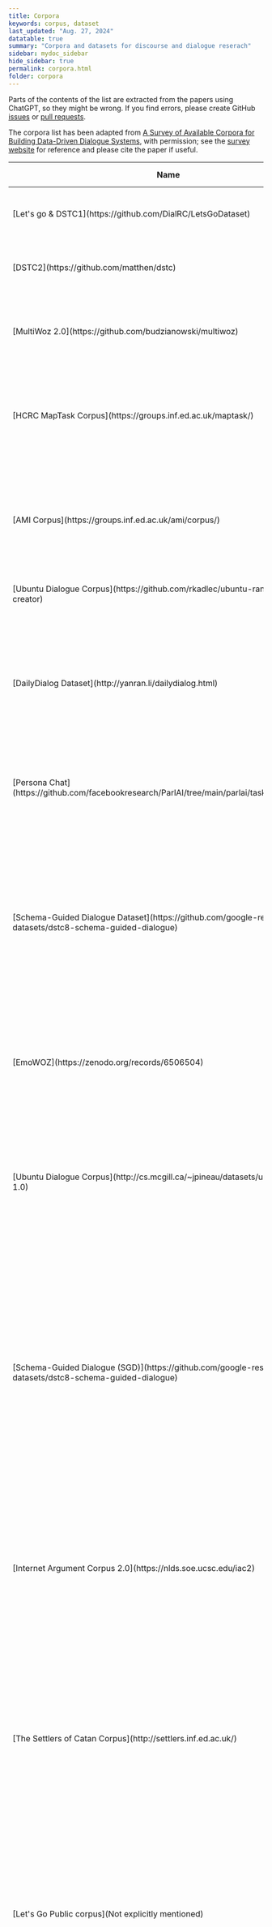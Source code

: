```yaml
---
title: Corpora
keywords: corpus, dataset
last_updated: "Aug. 27, 2024"
datatable: true
summary: "Corpora and datasets for discourse and dialogue reserach"
sidebar: mydoc_sidebar
hide_sidebar: true
permalink: corpora.html
folder: corpora
---
```


Parts of the contents of the list are extracted from the papers using ChatGPT, so they might be wrong. If you find errors, please create GitHub [issues](https://github.com/mk-nakano/discourse-and-dialogue-resource-list2/issues) or [pull requests](https://github.com/mk-nakano/discourse-and-dialogue-resource-list2/pulls).

The corpora list has been adapted from [A Survey of Available Corpora for Building Data-Driven Dialogue Systems](https://arxiv.org/abs/1512.05742), with permission; see the [survey website](https://breakend.github.io/DialogDatasets/) for reference and please cite the paper if useful.



<div class="datatable-begin"></div>
<table>
<colgroup>
<col width="10%" />
<col width="6%" />
<col width="6%" />
<col width="6%" />
<col width="6%" />
<col width="6%" />
<col width="6%" />
<col width="6%" />
<col width="40%" />
<col width="8%" />
</colgroup>
<thead>
<tr class="header">
<th>Name</th>
<th>Language</th>
<th>Modalities</th>
<th>Data Types</th>
<th>Task/Domain</th>
<th>Participants</th>
<th>Size</th>
<th>Ave. # of Turns</th>
<th>Brief Description</th>
<th>Paper</th>
</tr>
</thead>
<tbody>

<tr>
<td markdown="span">[Let's go & DSTC1](https://github.com/DialRC/LetsGoDataset)</td>
<td markdown="span">English</td>
<td markdown="span">Speech</td>
<td markdown="span">Audio</td>
<td markdown="span">Bus schedules</td>
<td markdown="span">Human-system</td>
<td markdown="span">171K dialogues</td>
<td markdown="span">N/A</td>
<td markdown="span">Telephone conversations between real users and bus information systems</td>
<td markdown="span">[Raux et al. 2006](https://www.isca-speech.org/archive/interspeech_2006/raux06_interspeech.html)</td>
</tr>


<tr>
<td markdown="span">[DSTC2](https://github.com/matthen/dstc)</td>
<td markdown="span">English</td>
<td markdown="span">Speech</td>
<td markdown="span">Transcripts and ASR results</td>
<td markdown="span">Restaurant search</td>
<td markdown="span">Human-system</td>
<td markdown="span">15K dialogues, 3.7M words</td>
<td markdown="span">7.88</td>
<td markdown="span">Telephone conversations between hired users and restaurant search system</td>
<td markdown="span">[Henderson et al, 2014](https://aclanthology.org/W14-4337/)</td>
</tr>

<tr>
<td markdown="span">[MultiWoz 2.0](https://github.com/budzianowski/multiwoz)</td>
<td markdown="span">English</td>
<td markdown="span">Text</td>
<td markdown="span">Text</td>
<td markdown="span">Multiple domains (restaurant, hotel, etc.)</td>
<td markdown="span">Human-Woz</td>
<td markdown="span">8.5K dialogues, 115K turns, 1.5M tokens</td>
<td markdown="span">13.18</td>
<td markdown="span">A fully-labeled collection of human-human written conversations spanning over multiple domains and topics</td>
<td markdown="span">[Budzianowski et al., 2018](https://aclanthology.org/D18-1547/)</td>
</tr>

<tr>
<td markdown="span">[HCRC MapTask Corpus](https://groups.inf.ed.ac.uk/maptask/)</td>
<td markdown="span">English</td>
<td markdown="span">Face-to-face</td>
<td markdown="span">Audio, video (not available)</td>
<td markdown="span">direction giving</td>
<td markdown="span">Human-human</td>
<td markdown="span">128 dialogues, 174K words, 18hrs</td>
<td markdown="span"></td>
<td markdown="span">A set of 128 dialogues that has been recorded, transcribed, and annotated for a wide range of behaviours, and has been released for research purposes.</td>
<td markdown="span">[Anderson et al., 1991](https://journals.sagepub.com/doi/10.1177/002383099103400404)</td>
</tr>

<tr>
<td markdown="span">[AMI Corpus](https://groups.inf.ed.ac.uk/ami/corpus/)</td>
<td markdown="span">English</td>
<td markdown="span">face-to-face</td>
<td markdown="span">close-talking and far-field microphones, individual and room-view video cameras, projection, a whiteboard, individual pens.</td>
<td markdown="span">Face-to-face meetings</td>
<td markdown="span">multi-party human</td>
<td markdown="span">175 dialogues, 900K words, 100hrs</td>
<td markdown="span"></td>
<td markdown="span">A multi-modal data set consisting of 100 hours of meeting recordings</td>
<td markdown="span">[Carletta et al, 2005](https://link.springer.com/chapter/10.1007/11677482_3)</td>
</tr>

<tr>
<td markdown="span">[Ubuntu Dialogue Corpus](https://github.com/rkadlec/ubuntu-ranking-dataset-creator)</td>
<td markdown="span">English</td>
<td markdown="span">IRC chat</td>
<td markdown="span">text</td>
<td markdown="span">Chat on Ubuntu</td>
<td markdown="span">human-human</td>
<td markdown="span">930K dialogues, 100M words</td>
<td markdown="span">7.71</td>
<td markdown="span">Dialogues extracted from Ubuntu chat stream on IRC</td>
<td markdown="span">[Lower et al, 2015](https://aclanthology.org/W15-4640/)</td>
</tr>

<tr>
<td markdown="span">[DailyDialog Dataset](http://yanran.li/dailydialog.html)</td>
<td markdown="span">English</td>
<td markdown="span">Text</td>
<td markdown="span">Text</td>
<td markdown="span">Daily communication</td>
<td markdown="span">Human-human</td>
<td markdown="span">13K dialogues, 1.5M words</td>
<td markdown="span">7.9</td>
<td markdown="span">DailyDialog is a high-quality multi-turn dialogue dataset that covers conversations about daily life. It is manually labeled with communication intention and emotion information, making it useful for training and evaluating dialogue systems.</td>
<td markdown="span">[Li et al. 2017](https://aclanthology.org/I17-1099/)</td>
</tr>


<tr>
<td markdown="span">[Persona Chat](https://github.com/facebookresearch/ParlAI/tree/main/parlai/tasks/personachat)</td>
<td markdown="span">English</td>
<td markdown="span">Chat text</td>
<td markdown="span">Text</td>
<td markdown="span">Open domain</td>
<td markdown="span">Human-human</td>
<td markdown="span">11K dialogues, 162K utterances</td>
<td markdown="span"></td>
<td markdown="span">A chit-chat dataset where paired Turkers are given assigned personas and chat to try to get to know each other. </td>
<td markdown="span">[Zhang et al., 2018](https://arxiv.org/abs/1801.07243)</td>
</tr>

<tr>
<td markdown="span">[Schema-Guided Dialogue Dataset](https://github.com/google-research-datasets/dstc8-schema-guided-dialogue)</td>
<td markdown="span">English</td>
<td markdown="span">Text</td>
<td markdown="span">Text</td>
<td markdown="span">16 domains</td>
<td markdown="span">Human-Virtual Agent</td>
<td markdown="span">16K dialogues, 330K turns</td>
<td markdown="span"></td>
<td markdown="span">The dataset consists of conversations between a virtual assistant and a user ranging over a variety of domains including Travel, Events, Payment, Media, Restaurants, Weather etc. Annotations for natural language understanding, dialogue state tracking, policy learning, natural language generation and user simulation learning are also included.</td>
<td markdown="span">[Rastogi et al., 2020](https://ojs.aaai.org/index.php/AAAI/article/view/6394)</td>
</tr>

<tr>
<td markdown="span">[EmoWOZ](https://zenodo.org/records/6506504)</td>
<td markdown="span">English</td>
<td markdown="span">Text</td>
<td markdown="span">Text</td>
<td markdown="span">Multiple domains  (restaurant, hotel, etc.)</td>
<td markdown="span">Human-Woz</td>
<td markdown="span">More than 11K dialogues</td>
<td markdown="span">14.63</td>
<td markdown="span">A large-scale open-source dataset for emotion recognition in task-oriented dialogues with n 83K emotion annotations of user utterances</td>
<td markdown="span">[Feng et al. 2022](https://aclanthology.org/2022.lrec-1.436/)</td>
</tr>


<tr>
  <td markdown="span">[Ubuntu Dialogue Corpus](http://cs.mcgill.ca/~jpineau/datasets/ubuntu-corpus-1.0)</td>
  <td markdown="span">English</td>
  <td markdown="span">text</td>
  <td markdown="span">text</td>
  <td markdown="span">Technical support for Ubuntu-related problems</td>
  <td markdown="span">Human-Human</td>
  <td markdown="span">930,000 dialogues, 7,100,000 utterances, 100,000,000 words</td>
  <td markdown="span">7.71</td>
  <td markdown="span">A dataset containing almost one million multi-turn dialogues extracted from the Ubuntu chat logs, used for research in unstructured multi-turn dialogue systems. It facilitates the development of dialogue managers based on neural language models that can utilize large amounts of unlabeled data.</td>
  <td markdown="span">[Lowe et al., 2015](https://aclanthology.org/W15-4640/)</td>
</tr>



<tr>
  <td markdown="span">[Schema-Guided Dialogue (SGD)](https://github.com/google-research-datasets/dstc8-schema-guided-dialogue)</td>
  <td markdown="span">English</td>
  <td markdown="span">text</td>
  <td markdown="span">text</td>
  <td markdown="span">26 services across 16 domains including alarms, banks, buses, calendar events, flights, homes, hotels, media, movies, music, payment, rental cars, restaurants, ridesharing, services, trains, travel, messaging, and weather</td>
  <td markdown="span">Simulated user-system interactions</td>
  <td markdown="span">Over 16,000 dialogues, 329,964 turns</td>
  <td markdown="span">20.44</td>
  <td markdown="span">The SGD dataset is designed to support the development of conversational interfaces that can handle multiple domains and services, particularly in scenarios with zero-shot learning where models encounter unseen services or APIs. It uses a schema-guided approach where intents and slots are dynamically provided, facilitating easier integration of new services without retraining.</td>
  <td markdown="span">[Rastogi et al., 2020](https://ojs.aaai.org/index.php/AAAI/article/view/6394)</td>
</tr>



<tr>
  <td markdown="span">[Internet Argument Corpus 2.0](https://nlds.soe.ucsc.edu/iac2)</td>
  <td markdown="span">English</td>
  <td markdown="span">text</td>
  <td markdown="span">text</td>
  <td markdown="span">Online forums and debates on social and political topics</td>
  <td markdown="span">Human-Human</td>
  <td markdown="span">24,000 posts, 11,079 threads, 3452 authors, 56M tokens</td>
  <td markdown="span">Varies, data includes multiple posts per thread</td>
  <td markdown="span">The IAC 2.0 is an expanded dataset designed to support research on many different aspects of social language and dialogue structure, particularly in online forums on social and political topics. It features an SQL schema for organizing dialogues from several platforms into a structured database format.</td>
  <td markdown="span">[Abbott et al., 2016](https://aclanthology.org/L16-1704/)</td>
</tr>



<tr>
  <td markdown="span">[The Settlers of Catan Corpus](http://settlers.inf.ed.ac.uk/)</td>
  <td markdown="span">English</td>
  <td markdown="span">text</td>
  <td markdown="span">text</td>
  <td markdown="span">Game strategy and conversation</td>
  <td markdown="span">Human-Human</td>
  <td markdown="span">21 games annotated, ca. 2000 dialogue turns, ca. 40 games collected</td>
  <td markdown="span">Not specifically mentioned, but includes 'a few dozen self-contained bargaining conversations' per game</td>
  <td markdown="span">A corpus of online chats between agents playing The Settlers of Catan, a competitive win–lose game involving negotiations. The corpus aligns players’ conversations with the state of the game, focusing on negotiation dialogues and strategic interactions.</td>
  <td markdown="span">[Afantenos et al., 2012](https://www.pure.ed.ac.uk/ws/portalfiles/portal/12559704/Afatenos_Asher_et_al_2012_Developing_a_corpus_of_strategic_conversation_in_the_Settlers_of_Catan.pdf)</td>
</tr>



<tr>
  <td markdown="span">[Let's Go Public corpus](Not explicitly mentioned)</td>
  <td markdown="span">English</td>
  <td markdown="span">speech</td>
  <td markdown="span">audio</td>
  <td markdown="span">Public transportation</td>
  <td markdown="span">Human-System</td>
  <td markdown="span">627 dialogues, 9162 turns</td>
  <td markdown="span">14.6</td>
  <td markdown="span">The corpus contains dialogues from the Let's Go Public spoken dialog system, which provides bus schedule information during off-peak hours. It includes transcribed calls from the general public, featuring interactions influenced by various user attitudes and environmental conditions.</td>
  <td markdown="span">[Raux et al., 2005](https://www.isca-archive.org/interspeech_2005/raux05_interspeech.html)</td>
</tr>



<tr>
  <td markdown="span">[Dialog State Tracking Challenge](http://research.microsoft.com/events/dstc/)</td>
  <td markdown="span">English</td>
  <td markdown="span">speech</td>
  <td markdown="span">text</td>
  <td markdown="span">Bus timetable information</td>
  <td markdown="span">Human-Computer</td>
  <td markdown="span">15K transcribed and labeled human-computer dialogs</td>
  <td markdown="span">Varies by dataset; e.g., TRAIN1A: 14.7, TEST4: 10.9</td>
  <td markdown="span">A corpus of 15,000 human-computer dialogue interactions used for evaluating dialogue systems, specifically focusing on the task of dialog state tracking. The corpus contains dialogs from various dialog systems interacting with real users, collected under the Spoken Dialog Challenge hosted by Carnegie Mellon University.</td>
  <td markdown="span">[Williams et al., 2013](https://aclanthology.org/W13-4065.pdf)</td>
</tr>



<tr>
  <td markdown="span">[Carnegie Mellon Communicator](http://www.speech.cs.cmu.edu)</td>
  <td markdown="span">English</td>
  <td markdown="span">speech</td>
  <td markdown="span">audio</td>
  <td markdown="span">Travel planning (air transportation, hotel reservations, car rentals)</td>
  <td markdown="span">Human-System</td>
  <td markdown="span">Not specified</td>
  <td markdown="span">Not specified</td>
  <td markdown="span">The Carnegie Mellon Communicator system assists users in creating complex travel itineraries through a conversational interface. It utilizes schemas to manage dialogues, aiming to support problem-solving activities by providing information, proposing solutions, and highlighting potential constraint violations.</td>
  <td markdown="span">[Rudnicky et al., 1999](https://www.isca-archive.org/eurospeech_1999/rudnicky99_eurospeech.pdf)</td>
</tr>



<tr>
  <td markdown="span">[ATIS Spoken Language Systems Pilot Corpus](No URL specified in the document)</td>
  <td markdown="span">English</td>
  <td markdown="span">speech</td>
  <td markdown="span">audio, text</td>
  <td markdown="span">Air travel information</td>
  <td markdown="span">Human-Woz</td>
  <td markdown="span">41 sessions, 1041 utterances</td>
  <td markdown="span">25.4 utterances per session</td>
  <td markdown="span">The ATIS corpus is designed for developing and evaluating speech systems that understand spontaneous speech, focused on air travel information.</td>
  <td markdown="span">[Hemphill et al, 1990](https://aclanthology.org/H90-1021/)</td>
</tr>



<tr>
  <td markdown="span">[RITEL Corpus](URL not specified in the document)</td>
  <td markdown="span">French</td>
  <td markdown="span">speech</td>
  <td markdown="span">audio</td>
  <td markdown="span">Open-domain</td>
  <td markdown="span">Human-Computer</td>
  <td markdown="span">582 dialogs, 5360 user queries, 6 hours of user speech</td>
  <td markdown="span">9</td>
  <td markdown="span">The RITEL Corpus is a Human-Computer open-domain question answering spoken dialog corpus that includes orthographically transcribed and annotated dialogues focusing on specific entities and topics. It involves a real interaction system rather than a Wizard-of-Oz setup.</td>
  <td markdown="span">[Rosset and Petel, 2006](https://aclanthology.org/L06-1334/)</td>
</tr>



<tr>
  <td markdown="span">[Tutorial Dialogs on Mathematical Theorem Proving](Email request to dialog@ags.uni-sb.de)</td>
  <td markdown="span">German (Translated to English for publication)</td>
  <td markdown="span">text</td>
  <td markdown="span">text, audio, video</td>
  <td markdown="span">Mathematics (Proofs in naive set theory)</td>
  <td markdown="span">Human-Woz</td>
  <td markdown="span">66 sets of dialog session logs, 1115 total turns, 393 student sentences</td>
  <td markdown="span">12</td>
  <td markdown="span">A corpus of dialog session logs from a Wizard-of-Oz experiment focused on teaching proofs in naive set theory, with audio and video logs also collected.</td>
  <td markdown="span">[Wolska et al., 2004](https://aclanthology.org/L04-1427/)</td>
</tr>



<tr>
  <td markdown="span">[The MATCH corpus](http://www.match-project.org.uk)</td>
  <td markdown="span">English</td>
  <td markdown="span">speech</td>
  <td markdown="span">audio</td>
  <td markdown="span">Healthcare, appointment scheduling</td>
  <td markdown="span">Human-Human</td>
  <td markdown="span">447 dialogues, 6237 turns</td>
  <td markdown="span">14.0</td>
  <td markdown="span">The MATCH corpus is a linguistically annotated corpus collected to study the interaction between older and younger users with simulated spoken dialogue systems. It focuses on the effects of cognitive ageing on users’ interactions and was designed to develop technologies to help older users live independently.</td>
  <td markdown="span">[Georgila et al, 2010](https://link.springer.com/article/10.1007/s10579-010-9118-8)</td>
</tr>



<tr>
  <td markdown="span">[Frames](https://datasets.maluuba.com/Frames)</td>
  <td markdown="span">English</td>
  <td markdown="span">text</td>
  <td markdown="span">text</td>
  <td markdown="span">Travel</td>
  <td markdown="span">Human-Human</td>
  <td markdown="span">1369 dialogues, 19986 turns</td>
  <td markdown="span">15</td>
  <td markdown="span">Frames is a corpus of human-human dialogues collected in a Wizard-of-Oz setting to study complex dialogue flows and decision-making behaviour. The dialogues involve users trying to book travel packages with constraints, exploring options and making selections, facilitated by assistants who manage these requests.</td>
  <td markdown="span">[El Asri et al., 2017](https://aclanthology.org/W17-5526/)</td>
</tr>



<tr>
  <td markdown="span">[Multi-Domain In-Car Assistant Dialogue Dataset](https://nlp.stanford.edu/blog/a-new-multi-turn-multi-domain-task-oriented-dialogue-dataset/)</td>
  <td markdown="span">English</td>
  <td markdown="span">text</td>
  <td markdown="span">text</td>
  <td markdown="span">Calendar scheduling, weather information retrieval, point-of-interest navigation</td>
  <td markdown="span">Human-Woz</td>
  <td markdown="span">3,031 dialogues; 2,425 training, 302 validation, 304 test dialogues</td>
  <td markdown="span">5.25</td>
  <td markdown="span">This dataset contains dialogues across three domains relevant to in-car personal assistant tasks. Each dialogue is grounded in a knowledge base, making it suitable for developing architectures that reason over world knowledge.</td>
  <td markdown="span">[Eric et al., 2017](https://aclanthology.org/W17-5506/)</td>
</tr>



<tr>
  <td markdown="span">[The Walking Around Corpus](https://escholarship.org/uc/item/2wr90402)</td>
  <td markdown="span">English</td>
  <td markdown="span">speech</td>
  <td markdown="span">audio</td>
  <td markdown="span">Pedestrian navigation and spatial cognition</td>
  <td markdown="span">Human-Human</td>
  <td markdown="span">36 dialogues, detailed transcripts</td>
  <td markdown="span">Not specified explicitly, multiple tasks involved</td>
  <td markdown="span">The corpus consists of experimentally parameterized collection of spontaneous spoken dialogues, focusing on lexical choice and variability during direction-giving tasks. It involves participants communicating over mobile phones while one navigates a campus based on directions from a stationary partner.</td>
  <td markdown="span">[Brennan et al., 2013](https://escholarship.org/content/qt2wr90402/qt2wr90402.pdf)</td>
</tr>



<tr>
  <td markdown="span">[Intelligence Squared Debates (IQ2 Debates)](http://www.intelligencesquaredus.org)</td>
  <td markdown="span">English</td>
  <td markdown="span">speech</td>
  <td markdown="span">text</td>
  <td markdown="span">Various (e.g., foreign policy, health, technology)</td>
  <td markdown="span">Human-Human</td>
  <td markdown="span">108 debates, average 12,801 words and 117 turns per debate</td>
  <td markdown="span">117</td>
  <td markdown="span">A corpus of transcripts from Oxford-style debates held in the US, covering a wide range of topics with experts debating motions before a live audience. The dataset tracks conversational dynamics and strategies used to sway audience opinions.</td>
  <td markdown="span">[Zhang et al., 2016](https://aclanthology.org/N16-1017/)</td>
</tr>



<tr>
  <td markdown="span">[Idiap Wolf Database](http://www.idiap.ch/dataset/wolf-database)</td>
  <td markdown="span">English</td>
  <td markdown="span">multimodal</td>
  <td markdown="span">audio, video</td>
  <td markdown="span">role-playing game, competitive</td>
  <td markdown="span">Human-Human</td>
  <td markdown="span">7.3 hours of recordings, 50 day-phase games, 36 participants</td>
  <td markdown="span">Not specified</td>
  <td markdown="span">The Idiap Wolf Database consists of audio-visual recordings from a competitive role-playing game where players have deceptive and non-deceptive roles. The unique aspect of this corpus is its focus on group behavior and deception in a controlled game setting.</td>
  <td markdown="span">[Hung and Chittaranjan, 2010](https://dl.acm.org/doi/10.1145/1873951.1874102)</td>
</tr>



<tr>
  <td markdown="span">[ICSI Meeting Recorder Dialog Act (MRDA) Corpus](https://www.icsi.berkeley.edu/~ees/dadb)</td>
  <td markdown="span">English</td>
  <td markdown="span">speech</td>
  <td markdown="span">audio, text</td>
  <td markdown="span">natural meetings</td>
  <td markdown="span">Human-Human</td>
  <td markdown="span">75 meetings, approx. 72 hours of speech, 180,218 dialog act tags</td>
  <td markdown="span">Data on average number of turns not specified</td>
  <td markdown="span">A corpus of hand-annotated dialog acts and adjacency pairs from naturally occurring multi-party meetings recorded at the ICSI. It includes over 180,000 dialog act tags across approximately 72 hours of meetings, focusing on complex discourse phenomena.</td>
  <td markdown="span">[Shriberg et al., 2004](https://aclanthology.org/W04-2319/)</td>
</tr>



<tr>
  <td markdown="span">[The Trains 93 Dialogues](https://www.ldc.upenn.edu)</td>
  <td markdown="span">English</td>
  <td markdown="span">speech</td>
  <td markdown="span">audio</td>
  <td markdown="span">Task-oriented dialogues involving a planning assistant and manufacturing and shipping goods</td>
  <td markdown="span">Human-Human</td>
  <td markdown="span">98 dialogues, 5900 turns, 55000 words</td>
  <td markdown="span">Approximately 60.2</td>
  <td markdown="span">A corpus of task-oriented dialogues set in the Trains domain where a user collaborates with a planning assistant to accomplish tasks involving manufacturing and shipping goods in a railroad freight system. Includes audio files, time-aligned word and phoneme transcriptions.</td>
  <td markdown="span">[Heeman and Allen, 1995](https://dl.acm.org/doi/10.5555/898275)</td>
</tr>



<tr>
  <td markdown="span">[ICT Rapport Datasets](Not specified in the document)</td>
  <td markdown="span">English</td>
  <td markdown="span">multimodal</td>
  <td markdown="span">audio, video</td>
  <td markdown="span">Narrative task involving retelling events from a sexual harassment awareness video</td>
  <td markdown="span">Human-System</td>
  <td markdown="span">131 participants</td>
  <td markdown="span">Not specified in the document</td>
  <td markdown="span">The Rapport Agent is designed to elicit rapport from human participants within a dyadic narrative task. It utilizes real-time analysis of acoustic properties of speech and speaker gestures to generate nonverbal feedback like nods and posture shifts.</td>
  <td markdown="span">[Gratch et al., 2007](https://dl.acm.org/doi/10.1007/978-3-540-74997-4_12)</td>
</tr>



<tr>
  <td markdown="span">[D64 Multimodal Conversational Corpus](www.speech-data.jp/nick/mmx/d64.html)</td>
  <td markdown="span">English</td>
  <td markdown="span">multimodal</td>
  <td markdown="span">text, audio, video</td>
  <td markdown="span">General conversation</td>
  <td markdown="span">Human-Human</td>
  <td markdown="span">Not specified</td>
  <td markdown="span">Not specified</td>
  <td markdown="span">A corpus designed to observe conversational behavior as closely as possible to natural interaction, including elements like gaze, posture, and simultaneous movements. The data, collected in a domestic setting, includes extensive video, audio, and motion-capture records.</td>
  <td markdown="span">[Oertel et al., 2013](https://link.springer.com/article/10.1007/s12193-012-0108-6)</td>
</tr>



<tr>
  <td markdown="span">[Cardiff Conversation Database (CCDb)](www.cs.cf.ac.uk/CCDb)</td>
  <td markdown="span">English</td>
  <td markdown="span">audiovisual</td>
  <td markdown="span">audio, video</td>
  <td markdown="span">Natural conversations</td>
  <td markdown="span">Human-Human</td>
  <td markdown="span">30 conversations, 300 minutes of audio-video data</td>
  <td markdown="span">Approximately 10 per conversation (estimated from 5-minute average duration per conversation)</td>
  <td markdown="span">A unique 2D audiovisual database containing natural conversations between pairs of people, annotated for speaker activity, facial expressions, head motion, and non-verbal utterances.</td>
  <td markdown="span">[Aubrey et al., 2013](https://ieeexplore.ieee.org/document/6595887)</td>
</tr>



<tr>
  <td markdown="span">[4D Cardiff Conversation Database (4D CCDb)](http://www.cs.cf.ac.uk/CCDb)</td>
  <td markdown="span">English</td>
  <td markdown="span">multimodal</td>
  <td markdown="span">3D video (4D), audio</td>
  <td markdown="span">Natural, dyadic conversations</td>
  <td markdown="span">Human-Human</td>
  <td markdown="span">17 minutes, 34 sequences</td>
  <td markdown="span">Data not explicitly provided</td>
  <td markdown="span">The 4D CCDb is the first 4D (3D Video) audio-visual database containing natural conversations between pairs of people. It includes fully annotated speaker and listener activities such as conversational facial expressions, head motion, and verbal/non-verbal utterances.</td>
  <td markdown="span">[Vandeventer et al., 2015](https://www.isca-archive.org/avsp_2015/vandeventer15_avsp.html)</td>
</tr>



<tr>
  <td markdown="span">[Group Affect and Performance (GAP) Corpus](https://sites.google.com/view/gap-corpus/home)</td>
  <td markdown="span">English</td>
  <td markdown="span">multimodal</td>
  <td markdown="span">audio, text</td>
  <td markdown="span">Group interaction and decision-making</td>
  <td markdown="span">Human-Human</td>
  <td markdown="span">13 group meetings, 104.45 minutes of recordings</td>
  <td markdown="span">Not specified</td>
  <td markdown="span">The GAP corpus contains meeting audio, transcriptions, annotations, decision-making performance, as well as group member influence, post-meeting ratings of satisfaction, and demographics. It is designed to stimulate research on the computational analysis of small group meetings.</td>
  <td markdown="span">[Braley and Murray, 2018](https://dl.acm.org/doi/10.1145/3279981.3279985)</td>
</tr>



<tr>
  <td markdown="span">[MULTISIMO Corpus](https://www.scss.tcd.ie/clg/MULTISIMO/)</td>
  <td markdown="span">English</td>
  <td markdown="span">multimodal</td>
  <td markdown="span">text, audio, video</td>
  <td markdown="span">Collaborative group interactions in a quiz solving task</td>
  <td markdown="span">Human-Human</td>
  <td markdown="span">23 sessions, approximately 4 hours total</td>
  <td markdown="span">Data not explicitly provided</td>
  <td markdown="span">The MULTISIMO Corpus involves collaborative group interactions where participants work together to solve quiz questions. It includes multimodal data from different cameras and microphones, synchronized and complemented by personality test results and experience assessment surveys.</td>
  <td markdown="span">[Koutsombogera and Vogel, 2018](https://aclanthology.org/L18-1466/)</td>
</tr>



<tr>
  <td markdown="span">[Movie-DiC](http://www.imsdb.com/)</td>
  <td markdown="span">English</td>
  <td markdown="span">text</td>
  <td markdown="span">text</td>
  <td markdown="span">Multiple genres (action, crime, drama, thriller, etc.)</td>
  <td markdown="span">Human-Human</td>
  <td markdown="span">132,229 dialogues, 764,146 turns</td>
  <td markdown="span">5.78</td>
  <td markdown="span">A dialogue corpus extracted from movie scripts for studying semantic and pragmatic aspects of human communication in various contexts and styles.</td>
  <td markdown="span">[Banchs, 2012](https://aclanthology.org/P12-2040/)</td>
</tr>



<tr>
  <td markdown="span">[Movie-Triples](Available upon request)</td>
  <td markdown="span">English</td>
  <td markdown="span">text</td>
  <td markdown="span">text</td>
  <td markdown="span">Wide range of movie script topics</td>
  <td markdown="span">Human-Human</td>
  <td markdown="span">484 movies, 196,308 triples, Average tokens/triple: 53</td>
  <td markdown="span">3 turns per triple</td>
  <td markdown="span">The MovieTriples dataset is developed by expanding and preprocessing the Movie-DiC dataset for generative dialogue modeling. It includes dialogues of three turns between two interlocutors, derived from movie scripts, making it suitable for building dialogue systems that emulate human conversations.</td>
  <td markdown="span">[Serban et al., 2016](https://cdn.aaai.org/ojs/9883/9883-13-13411-1-2-20201228.pdf)</td>
</tr>



<tr>
  <td markdown="span">[Cornell Movie-Dialogs Corpus](http://www.cs.cornell.edu/~cristian/movies)</td>
  <td markdown="span">English</td>
  <td markdown="span">text</td>
  <td markdown="span">text</td>
  <td markdown="span">Movie scripts</td>
  <td markdown="span">Human-Human</td>
  <td markdown="span">220,579 conversational exchanges from 617 unique titles</td>
  <td markdown="span">5 or more exchanges per pair</td>
  <td markdown="span">A large set of imagined conversations derived from movie scripts, providing a rich resource for studying linguistic coordination and stylistic convergence in fictional dialogues.</td>
  <td markdown="span">[Danescu-Niculescu-Mizil and Lee, 2011](https://aclanthology.org/W11-0609/)</td>
</tr>



<tr>
  <td markdown="span">[Conversation Dialog Corpora from Television and Movie Scripts](http://isw3.naist.jp/~lasguido-l/me/resources.html#dialog-conversation-pair)</td>
  <td markdown="span">English</td>
  <td markdown="span">text</td>
  <td markdown="span">text</td>
  <td markdown="span">Television shows and movies</td>
  <td markdown="span">Human-Human</td>
  <td markdown="span">1,042,288 dialog pairs (raw), 86,719 dialog pairs (after filtering)</td>
  <td markdown="span">Not specified</td>
  <td markdown="span">This corpus contains conversation pairs extracted from television and movie scripts. The dialogues are filtered to ensure they are between two speakers, using a method called tri-turn filtering and semantic similarity filtering. The final corpus includes 86,719 high-quality query-response pairs.</td>
  <td markdown="span">[Nio et al., 2014](https://ieeexplore.ieee.org/document/7051436)</td>
</tr>



<tr>
  <td markdown="span">[TVD: a reproducible and multiply aligned TV series dataset](http://tvd.niderb.fr)</td>
  <td markdown="span">English</td>
  <td markdown="span">text</td>
  <td markdown="span">text, audio, video</td>
  <td markdown="span">TV Series (The Big Bang Theory and Game of Thrones)</td>
  <td markdown="span">Human-Human</td>
  <td markdown="span">132 episodes of TBBT, 5 episodes of GoT (manual transcripts), 17 TBBT and 10 GoT episodes (subtitles), 17 TBBT and 10 GoT episodes (automatic transcripts), outlines and summaries for multiple episodes</td>
  <td markdown="span">Not specified</td>
  <td markdown="span">The TVD dataset is built around two TV series, The Big Bang Theory and Game of Thrones, and includes multiple tracks such as manual and automatic transcripts, multilingual subtitles, episode outlines, and various metadata. The dataset is designed for tasks like summarization, scene retrieval, and speech retrieval.</td>
  <td markdown="span">[Roy et al., 2014](https://aclanthology.org/L14-1588/)</td>
</tr>



<tr>
  <td markdown="span">[Annotated Corpus of Film Dialogue for Learning and Characterizing Character Style](http://nlds.soe.ucsc.edu/software)</td>
  <td markdown="span">English</td>
  <td markdown="span">text</td>
  <td markdown="span">text</td>
  <td markdown="span">Film dialogue from multiple genres (drama, thriller, crime, comedy, action, romance, adventure)</td>
  <td markdown="span">Human-Human</td>
  <td markdown="span">862 film scripts, 664,000 lines of dialogue, 9,599,000 tokens</td>
  <td markdown="span">N/A</td>
  <td markdown="span">A corpus of film dialogue collected from the IMSDb archive, annotated for linguistic structures and character archetypes, used to learn character models of linguistic style.</td>
  <td markdown="span">[Walker et al., 2012a](https://aclanthology.org/L12-1657/)</td>
</tr>



<tr>
  <td markdown="span">[SubTle Corpus](http://opensubtitles.org)</td>
  <td markdown="span">English, Portuguese</td>
  <td markdown="span">text</td>
  <td markdown="span">text</td>
  <td markdown="span">Horror, Sci-fi, Western, Romance</td>
  <td markdown="span">Human-Human</td>
  <td markdown="span">SubTle - Portuguese: 2,930,173 I-R pairs; SubTle - English: 3,454,480 I-R pairs</td>
  <td markdown="span">Varies by genre, average ranges from 419 to 580 I-R pairs per subtitle file</td>
  <td markdown="span">A corpus of Interaction-Response pairs extracted from subtitles files, created to help dialogue systems deal with Out-of-Domain interactions.</td>
  <td markdown="span">[Ameixa and Coheur, 2013](https://scholar.google.com/scholar?q=From+subtitles+to+human+interactions:+introducing+the+subtle+corpus&hl=en)</td>
</tr>



<tr>
  <td markdown="span">[OPUS](http://opus.lingfil.uu.se)</td>
  <td markdown="span">Multiple languages (over 90 languages)</td>
  <td markdown="span">text</td>
  <td markdown="span">text</td>
  <td markdown="span">Multiple domains (legislative texts, administrative texts, movie subtitles, software localization, newspaper texts)</td>
  <td markdown="span">Human-Human</td>
  <td markdown="span">Over 40 billion tokens, 2.7 billion parallel units (aligned sentences and sentence fragments)</td>
  <td markdown="span">None</td>
  <td markdown="span">A growing language resource of freely accessible parallel corpora and related tools, used for various applications including machine translation, translation studies, and cross-linguistic corpus studies.</td>
  <td markdown="span">[Tiedemann, 2012](https://aclanthology.org/L12-1246/)</td>
</tr>



<tr>
  <td markdown="span">[Online Chat Corpus](Not provided)</td>
  <td markdown="span">English</td>
  <td markdown="span">text</td>
  <td markdown="span">text</td>
  <td markdown="span">General chat, open to any topic</td>
  <td markdown="span">Human-Human</td>
  <td markdown="span">475K posts</td>
  <td markdown="span">Not provided</td>
  <td markdown="span">The corpus consists of online chat dialogues collected from various chat rooms, annotated with lexical, syntactic, and discourse information. It was developed to support natural language processing applications such as author profiling, entity identification, and social network analysis.</td>
  <td markdown="span">[Forsyth and Martell, 2007](https://ieeexplore.ieee.org/document/4338328)</td>
</tr>



<tr>
  <td markdown="span">[Twitter Conversations Corpus](http://www.cs.washington.edu/homes/aritter/twitter_chat/)</td>
  <td markdown="span">English</td>
  <td markdown="span">text</td>
  <td markdown="span">text</td>
  <td markdown="span">Open-domain (Twitter conversations)</td>
  <td markdown="span">Human-Human</td>
  <td markdown="span">1.3 million conversations</td>
  <td markdown="span">2 (majority of conversations have only 2 posts)</td>
  <td markdown="span">A large corpus of 1.3 million Twitter conversations, enabling the study of open-domain dialogue acts and structure in a new medium.</td>
  <td markdown="span">[Ritter et al., 2010](https://aclanthology.org/N10-1020/)</td>
</tr>



<tr>
  <td markdown="span">[Twitter Triple Corpus](http://research.microsoft.com/convo/)</td>
  <td markdown="span">English</td>
  <td markdown="span">text</td>
  <td markdown="span">text</td>
  <td markdown="span">Social Media (Twitter)</td>
  <td markdown="span">Human-Human</td>
  <td markdown="span">127M triples</td>
  <td markdown="span">N/A (Context + Message + Response as triples)</td>
  <td markdown="span">A large-scale corpus mined from Twitter, used for training context-sensitive response generation models. The corpus consists of triples representing context, message, and response.</td>
  <td markdown="span">[Sordoni et al., 2015](https://aclanthology.org/N15-1020/)</td>
</tr>



<tr>
  <td markdown="span">[NUS SMS Corpus](http://wing.comp.nus.edu.sg/SMSCorpus)</td>
  <td markdown="span">English, Chinese</td>
  <td markdown="span">text</td>
  <td markdown="span">text</td>
  <td markdown="span">General SMS communication</td>
  <td markdown="span">Human-Human</td>
  <td markdown="span">57,824 messages</td>
  <td markdown="span">Not specified</td>
  <td markdown="span">A public SMS corpus focusing on English and Mandarin Chinese SMS messages, collected through crowdsourcing methods.</td>
  <td markdown="span">[Chen and Kan, 2013](https://link.springer.com/article/10.1007/s10579-012-9197-9)</td>
</tr>



<tr>
  <td markdown="span">[Settlers of Catan Strategic Conversation Corpus](http://settlers.inf.ed.ac.uk/)</td>
  <td markdown="span">English</td>
  <td markdown="span">text</td>
  <td markdown="span">text</td>
  <td markdown="span">Game negotiation (Settlers of Catan)</td>
  <td markdown="span">Human-Human</td>
  <td markdown="span">21 games annotated with approximately 2000 dialogue turns</td>
  <td markdown="span">Varies per game, approximately a few dozen per game</td>
  <td markdown="span">A corpus of online chat negotiations during the game The Settlers of Catan, focusing on strategic conversation and negotiation dialogues.</td>
  <td markdown="span">[Afantenos et al., 2012](https://hal.science/hal-03685482/document)</td>
</tr>



<tr>
  <td markdown="span">[Cards corpus](http://cardscorpus.christopherpotts.net/)</td>
  <td markdown="span">English</td>
  <td markdown="span">text</td>
  <td markdown="span">text</td>
  <td markdown="span">Task-oriented (card game in a maze-like environment)</td>
  <td markdown="span">Human-Human</td>
  <td markdown="span">744 transcripts, 23,532 utterances, 137,323 words</td>
  <td markdown="span">31.63</td>
  <td markdown="span">The Cards corpus is built from a two-person online video game where players collaborate to complete a task. The game records everything, allowing for detailed study of player utterances, context, and strategies in a simple, controlled environment.</td>
  <td markdown="span">[Djalali et al., 2012](https://link.springer.com/chapter/10.1007/978-3-642-31482-7_16)</td>
</tr>



<tr>
  <td markdown="span">[Agreement and Disagreement in Threaded Discussions](Not provided)</td>
  <td markdown="span">English</td>
  <td markdown="span">text</td>
  <td markdown="span">text</td>
  <td markdown="span">Wikipedia discussion forums, LiveJournal weblogs</td>
  <td markdown="span">Human-Human</td>
  <td markdown="span">118 unique documents, 810 annotated sentence pairs</td>
  <td markdown="span">Not explicitly mentioned</td>
  <td markdown="span">A corpus of sentence-level agreement and disagreement annotations over threaded discussions on Wikipedia and LiveJournal.</td>
  <td markdown="span">[Andreas et al., 2012](https://aclanthology.org/L12-1650/)</td>
</tr>



<tr>
  <td markdown="span">[Agreement by Create Debaters (ABCD)](http://www.cs.columbia.edu/~sara/data.php)</td>
  <td markdown="span">English</td>
  <td markdown="span">text</td>
  <td markdown="span">text</td>
  <td markdown="span">Online discussion forums (e.g., createdebate.com)</td>
  <td markdown="span">Human-Human</td>
  <td markdown="span">10K discussions, 200K posts</td>
  <td markdown="span">approximately 20 turns per discussion</td>
  <td markdown="span">A large corpus derived from the Create Debate website, containing over 10,000 discussions with more than 200,000 posts annotated for agreement, disagreement, or neutrality.</td>
  <td markdown="span">[Rosenthal and McKeown, 2015](https://aclanthology.org/W15-4625/)</td>
</tr>



<tr>
  <td markdown="span">[Internet Argument Corpus (IAC)](http://nlds.soe.ucsc.edu/software)</td>
  <td markdown="span">English</td>
  <td markdown="span">text</td>
  <td markdown="span">text</td>
  <td markdown="span">Political debate and discourse</td>
  <td markdown="span">Human-Human</td>
  <td markdown="span">390,704 posts in 11,800 discussions</td>
  <td markdown="span">None</td>
  <td markdown="span">A corpus for research on deliberation and debate, containing argumentative discourse from the online debate site 4forums.com. It includes posts on various political and social topics with annotations for topic, stance, and various dialogic and argumentative markers.</td>
  <td markdown="span">[Walker et al., 2012b](https://aclanthology.org/L12-1643/)</td>
</tr>



<tr>
  <td markdown="span">[Multi-Party Chat (MPC) Corpus](N/A)</td>
  <td markdown="span">English</td>
  <td markdown="span">text</td>
  <td markdown="span">text</td>
  <td markdown="span">Online chat environments</td>
  <td markdown="span">Human-Human</td>
  <td markdown="span">7317 turns, 58175 words</td>
  <td markdown="span">Approximately 520 per session</td>
  <td markdown="span">A corpus of multi-party online conversations collected in a chat-room environment to model social phenomena such as agenda control, influence, and leadership in online interactions.</td>
  <td markdown="span">[Shaikh et al., 2010](https://aclanthology.org/L10-1050/)</td>
</tr>



<tr>
  <td markdown="span">[Ubuntu Chat Corpus](http://daviduthus.org/)</td>
  <td markdown="span">Multiple languages (English, Chinese, Russian, Brazilian Portuguese, Spanish, Italian, Polish, Swedish)</td>
  <td markdown="span">text</td>
  <td markdown="span">text</td>
  <td markdown="span">Technical support for Ubuntu OS</td>
  <td markdown="span">Human-Human</td>
  <td markdown="span">11 channels, 40M+ messages, 2.9GB (compressed to 0.6GB)</td>
  <td markdown="span">Not specified in turns; average message length varies across channels (21.7 to 57.6 characters)</td>
  <td markdown="span">The Ubuntu Chat Corpus is a large, publicly available corpus consisting of IRC chat logs from various Ubuntu support channels. It includes messages in multiple languages and covers technical discussions related to Ubuntu OS.</td>
  <td markdown="span">[Uthus and Aha, 2013](https://cdn.aaai.org/ocs/5706/5706-24480-1-PB.pdf)</td>
</tr>



<tr>
  <td markdown="span">[The Movie Dialog Dataset](http://fb.ai/babi)</td>
  <td markdown="span">English</td>
  <td markdown="span">text</td>
  <td markdown="span">text</td>
  <td markdown="span">Movies</td>
  <td markdown="span">Human-Human</td>
  <td markdown="span">∼75k movie entities, ∼3.5M training examples</td>
  <td markdown="span">Varies by task</td>
  <td markdown="span">A set of four tasks designed to evaluate different prerequisite qualities of end-to-end dialog systems, focusing on the movie domain. These tasks include question-answering, recommendation, QA+recommendation dialog, and Reddit discussion.</td>
  <td markdown="span">[Dodge et al., 2015](https://arxiv.org/abs/1511.06931)</td>
</tr>


<tr>
  <td markdown="span">[Cooperative Vision-and-Dialog Navigation (CVDN)](https://cvdn.dev/)</td>
  <td markdown="span">English</td>
  <td markdown="span">multimodal</td>
  <td markdown="span">text, image</td>
  <td markdown="span">Navigation in simulated, photorealistic home environments</td>
  <td markdown="span">Human-Human</td>
  <td markdown="span">2050 dialogues, 7k navigation trajectories</td>
  <td markdown="span">6</td>
  <td markdown="span">A dataset of over 2k embodied, human-human dialogues situated in simulated, photorealistic home environments for studying vision-and-dialog navigation tasks.</td>
  <td markdown="span">[Thomason et al., 2020](https://hcrlab.cs.washington.edu/assets/pdfs/2019/thomason2019visiondialog.pdf)</td>
</tr>



<tr>
  <td markdown="span">[Talk The Walk](https://github.com/facebookresearch/talkthewalk)</td>
  <td markdown="span">English</td>
  <td markdown="span">multimodal</td>
  <td markdown="span">text, audio</td>
  <td markdown="span">Navigation in NYC neighborhoods</td>
  <td markdown="span">Human-Human</td>
  <td markdown="span">10,310 dialogues</td>
  <td markdown="span">62</td>
  <td markdown="span">Talk The Walk is a large-scale dialogue dataset grounded in action and perception, where a 'guide' and a 'tourist' communicate to achieve the goal of navigating the tourist to a target location in New York City.</td>
  <td markdown="span">[De Vries et al., 2018](https://arxiv.org/abs/1807.03367)</td>
</tr>



<tr>
  <td markdown="span">[Japanese Emotion-Tagged Dialogue Corpus](https://github.com/nlp-waseda/expr-exper-emo)</td>
  <td markdown="span">Japanese</td>
  <td markdown="span">text</td>
  <td markdown="span">text</td>
  <td markdown="span">Twitter dialogues</td>
  <td markdown="span">Human-Human</td>
  <td markdown="span">3,828 dialogues, 13,806 utterances</td>
  <td markdown="span">3.6</td>
  <td markdown="span">A Japanese dialogue corpus annotated with expressed and experienced emotions for each utterance, collected from Twitter.</td>
  <td markdown="span">[Ide and Kawahara, 2022](https://arxiv.org/abs/2205.11867)</td>
</tr>



<tr>
  <td markdown="span">[MultiWOZ 2.1](https://github.com/budzianowski/multiwoz/tree/master/data)</td>
  <td markdown="span">English</td>
  <td markdown="span">text</td>
  <td markdown="span">text</td>
  <td markdown="span">Multiple domains (hotel, taxi, restaurant, etc.)</td>
  <td markdown="span">Human-Wizard of Oz (Human-Woz)</td>
  <td markdown="span">10K dialogues, over 115K turns</td>
  <td markdown="span">11.5</td>
  <td markdown="span">MultiWOZ 2.1 is a multi-domain dialogue dataset with corrections in state annotations and dialogue utterances, building on the original MultiWOZ 2.0. It includes system and user dialogue acts and offers a benchmark for dialogue state tracking models.</td>
  <td markdown="span">[Eric et al., 2019](https://arxiv.org/abs/1907.01669)</td>
</tr>



<tr>
  <td markdown="span">[MultiWOZ 2.2](https://github.com/budzianowski/multiwoz)</td>
  <td markdown="span">English</td>
  <td markdown="span">text</td>
  <td markdown="span">text</td>
  <td markdown="span">Multiple domains (Restaurant, Hotel, Attraction, Taxi, Train, Hospital, Bus, Police)</td>
  <td markdown="span">Human-Wizard-of-Oz (Human-Woz)</td>
  <td markdown="span">10K dialogues, 115K turns</td>
  <td markdown="span">None</td>
  <td markdown="span">MultiWOZ 2.2 is an updated version of the MultiWOZ dataset, with corrections to dialogue state annotations, redefined ontology, and additional slot span annotations. It is used as a benchmark for dialogue state tracking in task-oriented dialogues across multiple domains.</td>
  <td markdown="span">[Zang et al., 2020](https://aclanthology.org/2020.nlp4convai-1.13/)</td>
</tr>



<tr>
  <td markdown="span">[MultiWOZ 2.3](https://github.com/lexmen318/MultiWOZ-coref)</td>
  <td markdown="span">English</td>
  <td markdown="span">text</td>
  <td markdown="span">text</td>
  <td markdown="span">Multiple domains (Train, Taxi, Hotel, Restaurant, Attraction, Hospital, Bus, Police)</td>
  <td markdown="span">Human-Woz</td>
  <td markdown="span">10K dialogues, 2.5M tokens</td>
  <td markdown="span">unknown</td>
  <td markdown="span">MultiWOZ 2.3 is a multi-domain task-oriented dialogue dataset with enhanced annotation corrections and co-reference annotation.</td>
  <td markdown="span">[Han et al., 2021](https://arxiv.org/abs/2010.05594)</td>
</tr>



<tr>
  <td markdown="span">[MultiWOZ 2.4](https://github.com/smartyfh/MultiWOZ2.4)</td>
  <td markdown="span">English</td>
  <td markdown="span">text</td>
  <td markdown="span">text</td>
  <td markdown="span">Multiple domains (e.g., restaurant, hotel, taxi)</td>
  <td markdown="span">Human-Wizard-of-Oz</td>
  <td markdown="span">2,000 dialogues, 14,000 turns</td>
  <td markdown="span">Not explicitly stated</td>
  <td markdown="span">MultiWOZ 2.4 is an updated version of the MultiWOZ 2.1 dataset. It includes refined annotations in the validation set and test set to improve the evaluation of dialogue state tracking models, focusing on task-oriented dialogues across multiple domains.</td>
  <td markdown="span">[Ye et al., 2022](https://aclanthology.org/2022.sigdial-1.34/)</td>
</tr>



<tr>
  <td markdown="span">[JMultiWOZ](https://github.com/nu-dialogue/jmultiwoz)</td>
  <td markdown="span">Japanese</td>
  <td markdown="span">text</td>
  <td markdown="span">text</td>
  <td markdown="span">travel-related domains (tourist attractions, accommodation, restaurants, shopping facilities, taxis, weather)</td>
  <td markdown="span">Human-Wizard</td>
  <td markdown="span">4,246 dialogues, 61,186 turns, 1.1M tokens</td>
  <td markdown="span">14.4</td>
  <td markdown="span">A large-scale Japanese multi-domain task-oriented dialogue dataset focused on travel-related domains.</td>
  <td markdown="span">[Ohashi et al., 2024](https://aclanthology.org/2024.lrec-main.835/)</td>
</tr>



<tr>
  <td markdown="span">[RealPersonaChat (RPC)](N/A)</td>
  <td markdown="span">Japanese</td>
  <td markdown="span">text</td>
  <td markdown="span">text</td>
  <td markdown="span">General chit-chat conversations</td>
  <td markdown="span">Human-Human</td>
  <td markdown="span">14K dialogues, 421K utterances, 5.55M tokens</td>
  <td markdown="span">30.09</td>
  <td markdown="span">A large-scale realistic dialogue corpus in Japanese that includes the actual personas and personality traits of the interlocutors. It is the world's largest corpus of dialogue data that includes personas and personality traits.</td>
  <td markdown="span">[Yamashita et al., 2023](https://aclanthology.org/2023.paclic-1.85/)</td>
</tr>



<tr>
  <td markdown="span">[DIHANA](http://www.dihana.upv.es)</td>
  <td markdown="span">Spanish</td>
  <td markdown="span">speech</td>
  <td markdown="span">audio</td>
  <td markdown="span">Train services (nationwide trains in Spain)</td>
  <td markdown="span">Human-Woz</td>
  <td markdown="span">900 dialogues, 6,278 user turns, 9,129 wizard turns, 48,243 words</td>
  <td markdown="span">7.0</td>
  <td markdown="span">Spontaneous speech dialogues for train service queries using the Wizard of Oz technique, focused on information retrieval for nationwide trains in Spain.</td>
  <td markdown="span">[Benedí et al, 2006](https://aclanthology.org/L06-1304/)</td>
</tr>



<tr>
  <td markdown="span">[Wizard of Wikipedia](http://parl.ai/projects/wizard_of_wikipedia/)</td>
  <td markdown="span">English</td>
  <td markdown="span">text</td>
  <td markdown="span">text</td>
  <td markdown="span">Open-domain (various topics including commuting, music festivals, Arnold Schwarzenegger, etc.)</td>
  <td markdown="span">Human-Human</td>
  <td markdown="span">22.3K dialogues, 201.9K turns</td>
  <td markdown="span">9.0</td>
  <td markdown="span">Open-domain dialogues grounded with knowledge retrieved from Wikipedia, focusing on conducting knowledgeable discussions.</td>
  <td markdown="span">[Dinan et al., 2018](https://arxiv.org/abs/1811.01241)</td>
</tr>



<tr>
  <td markdown="span">[FoCus (Call For Customized conversation)](http://github.com/pkchat-focus/FoCus)</td>
  <td markdown="span">English</td>
  <td markdown="span">text</td>
  <td markdown="span">text</td>
  <td markdown="span">Geographical landmarks</td>
  <td markdown="span">Human-Machine</td>
  <td markdown="span">14,452 dialogues, 173,424 utterances</td>
  <td markdown="span">11.99</td>
  <td markdown="span">The FoCus dataset contains conversations about geographical landmarks, where the machine provides customized and knowledgeable responses by grounding the dialogue in both Wikipedia knowledge and user persona.</td>
  <td markdown="span">[Jang et al., 2022](https://cdn.aaai.org/ojs/21326/21326-13-25339-1-2-20220628.pdf)</td>
</tr>



<tr>
  <td markdown="span">[MPCHAT](http://vision.snu.ac.kr/projects/mpchat)</td>
  <td markdown="span">English</td>
  <td markdown="span">multimodal</td>
  <td markdown="span">text, image</td>
  <td markdown="span">Episodic memory-based dialogues sourced from Reddit</td>
  <td markdown="span">Human-Human</td>
  <td markdown="span">15K multi-turn dialogues, 42,531 utterances by 25,877 users</td>
  <td markdown="span">2.83 (approx.)</td>
  <td markdown="span">A multimodal persona-grounded dialogue dataset where personas reveal speakers’ episodic memories using both text and images.</td>
  <td markdown="span">[Ahn et al., 2023](https://aclanthology.org/2023.acl-long.189/)</td>
</tr>



<tr>
  <td markdown="span">[DuLeMon](https://github.com/PaddlePaddle/Research/tree/master/NLP/ACL2022-DuLeMon)</td>
  <td markdown="span">Chinese</td>
  <td markdown="span">text</td>
  <td markdown="span">text</td>
  <td markdown="span">Open-domain dialogue with a focus on long-term persona memory</td>
  <td markdown="span">Human-Chatbot</td>
  <td markdown="span">27,501 dialogues</td>
  <td markdown="span">16.2</td>
  <td markdown="span">DuLeMon is a dataset designed for studying long-term memory conversation tasks in Chinese. It focuses on the active construction and utilization of the user's persona in long-term interactions, with explicit annotation of persona-related information in each dialogue.</td>
  <td markdown="span">[Xu et al., 2022b](https://aclanthology.org/2022.findings-acl.207/)</td>
</tr>



<tr>
  <td markdown="span">[MSPD (Multi-Session Personalized Dialogue)](https://aihub.or.kr/)</td>
  <td markdown="span">Korean</td>
  <td markdown="span">text</td>
  <td markdown="span">text</td>
  <td markdown="span">Personalized conversations, including daily, knowledge-based, empathetic, and personalized dialogues</td>
  <td markdown="span">Human-Human-System</td>
  <td markdown="span">13,469 episodes, 53,880 sessions, 601,062 utterances</td>
  <td markdown="span">11.15</td>
  <td markdown="span">A Korean Multi-Session Personalized Dialogue dataset designed to enable models to generate personalized responses grounded on user persona attributes, focusing on natural and engaging conversation across multiple sessions.</td>
  <td markdown="span">[Kwon et al., 2023](https://aclanthology.org/2023.acl-industry.68/)</td>
</tr>



<tr>
  <td markdown="span">[BlendedSkillTalk](https://parl.ai/projects/blended_skill_talk/)</td>
  <td markdown="span">English</td>
  <td markdown="span">text</td>
  <td markdown="span">text</td>
  <td markdown="span">Multiple domains (personal background, knowledge, empathy)</td>
  <td markdown="span">Human-Human</td>
  <td markdown="span">5k conversations, 56k utterances</td>
  <td markdown="span">11.2</td>
  <td markdown="span">BlendedSkillTalk is a dataset designed to evaluate a model's ability to blend multiple conversational skills—knowledge, empathy, and personal background—within a single conversation.</td>
  <td markdown="span">[Smith et al., 2020]( https://aclanthology.org/2020.acl-main.183/)</td>
</tr>



<tr>
  <td markdown="span">[Empathetic Dialogues](https://parl.ai/)</td>
  <td markdown="span">English</td>
  <td markdown="span">text</td>
  <td markdown="span">text</td>
  <td markdown="span">Emotional situations in personal conversations</td>
  <td markdown="span">Human-Human</td>
  <td markdown="span">25K dialogues, 24,850 conversations</td>
  <td markdown="span">4.31</td>
  <td markdown="span">A dataset of 25k conversations grounded in emotional situations, designed to improve empathetic dialogue generation.</td>
  <td markdown="span">[Rashkin et al., 2019](https://aclanthology.org/P19-1534/)</td>
</tr>



<tr>
  <td markdown="span">[PEC (Persona-based Empathetic Conversations)](https://github.com/zhongpeixiang/PEC)</td>
  <td markdown="span">English</td>
  <td markdown="span">text</td>
  <td markdown="span">text</td>
  <td markdown="span">Multiple domains (happy, offmychest)</td>
  <td markdown="span">Human-Human</td>
  <td markdown="span">355K conversations</td>
  <td markdown="span">not explicitly mentioned, but training set has 6 most recent turns per conversation</td>
  <td markdown="span">A large-scale, multi-domain dataset for persona-based empathetic conversations collected from Reddit, focusing on the impact of persona on empathetic responses.</td>
  <td markdown="span">[Zhong et al., 2020](https://aclanthology.org/2020.emnlp-main.531/)</td>
</tr>



<tr>
  <td markdown="span">[PersonaMinEdit](https://github.com/thu-coai/grounded-minimal-edit)</td>
  <td markdown="span">English</td>
  <td markdown="span">text</td>
  <td markdown="span">text</td>
  <td markdown="span">Persona-grounded dialogues</td>
  <td markdown="span">Human-Human</td>
  <td markdown="span">Multiple human references</td>
  <td markdown="span">None</td>
  <td markdown="span">PERSONAMINEDIT is a dataset designed to evaluate persona-grounded minimal editing, focusing on editing dialogue responses to improve persona consistency while maintaining coherence with the dialogue history.</td>
  <td markdown="span">[Wu et al., 2021a](https://aclanthology.org/2021.emnlp-main.183/)</td>
</tr>



<tr>
  <td markdown="span">[Inadequate-Tiny-ConvAI2 (IT-ConvAI2)](https://github.com/CCIIPLab/Persona_Extend/)</td>
  <td markdown="span">English</td>
  <td markdown="span">text</td>
  <td markdown="span">text</td>
  <td markdown="span">Dialogue generation domain</td>
  <td markdown="span">Human-Human</td>
  <td markdown="span">1,595 conversations</td>
  <td markdown="span">None</td>
  <td markdown="span">IT-ConvAI2 is a dataset that emphasizes the out-of-predefined persona (OOP) problem in personalized dialogue generation. It is built by removing query-related personas from the original ConvAI2 dataset.</td>
  <td markdown="span">[Liu et al., 2022](https://dl.acm.org/doi/10.1145/3511808.3557359)</td>
</tr>



<tr>
  <td markdown="span">[LiveChat](https://github.com/gaojingsheng/LiveChat)</td>
  <td markdown="span">Chinese</td>
  <td markdown="span">text</td>
  <td markdown="span">text</td>
  <td markdown="span">Live streaming, multi-party conversations</td>
  <td markdown="span">Human-Human</td>
  <td markdown="span">1.33M dialogues, 9.4M utterances</td>
  <td markdown="span">7.1</td>
  <td markdown="span">A large-scale personalized dialogue dataset automatically constructed from live streaming videos, containing detailed persona profiles and multi-party conversations.</td>
  <td markdown="span">[Gao et al., 2023](https://aclanthology.org/2023.acl-long.858/)</td>
</tr>



<tr>
  <td markdown="span">[PER-CHAT](https://github.com/Willyoung2017/PER-CHAT)</td>
  <td markdown="span">English</td>
  <td markdown="span">text</td>
  <td markdown="span">text</td>
  <td markdown="span">Open-domain</td>
  <td markdown="span">Human-Human</td>
  <td markdown="span">1.5M dialogues, 300K user profiles</td>
  <td markdown="span">Single-turn dialogues</td>
  <td markdown="span">PER-CHAT is an open-domain single-turn dialogue dataset consisting of 1.5M conversations and 300k user profiles collected from Reddit. It includes detailed personalization information such as user profiles and comment histories, making it suitable for generating personalized responses in dialogue systems.</td>
  <td markdown="span">[Wu et al., 2021b](https://aclanthology.org/2021.naacl-main.157/)</td>
</tr>



<tr>
  <td markdown="span">[Pchatbot](https://github.com/qhjqhj00/Pchatbot)</td>
  <td markdown="span">Chinese</td>
  <td markdown="span">text</td>
  <td markdown="span">text</td>
  <td markdown="span">Open-domain (Weibo), Professional domain (Judicial forums)</td>
  <td markdown="span">Human-Human</td>
  <td markdown="span">198.88M dialogues, 397.75M utterances</td>
  <td markdown="span">26.21 for PchatbotW, 2.95 for PchatbotL</td>
  <td markdown="span">Pchatbot is a large-scale Chinese conversation dataset dedicated to the development of personalized dialogue models, containing two subsets collected from Weibo and Judicial forums respectively. The dataset includes anonymized user IDs and timestamps to enable personalized dialogue modeling.</td>
  <td markdown="span">[Qian et al, 2021](https://dl.acm.org/doi/10.1145/3404835.3463239)</td>
</tr>



<tr>
  <td markdown="span">[Multimodal EmotionLines Dataset (MELD)](http://affective-meld.github.io)</td>
  <td markdown="span">English</td>
  <td markdown="span">multimodal</td>
  <td markdown="span">text, audio, video</td>
  <td markdown="span">emotion recognition in conversations</td>
  <td markdown="span">Human-Human</td>
  <td markdown="span">1,433 dialogues, 13,000 utterances</td>
  <td markdown="span">9.6</td>
  <td markdown="span">MELD is a multimodal multi-party conversational emotion recognition dataset that includes text, audio, and visual data from the TV series Friends. It is designed for emotion recognition in conversations.</td>
  <td markdown="span">[Poria et al., 2019](https://aclanthology.org/P19-1050/)</td>
</tr>



<tr>
  <td markdown="span">[Multi-Party Dialogue Dataset (MPDD)](http://nlg.csie.ntu.edu.tw/nlpresource/MPDD/)</td>
  <td markdown="span">Chinese</td>
  <td markdown="span">text</td>
  <td markdown="span">text</td>
  <td markdown="span">Social interactions, Interpersonal relationships</td>
  <td markdown="span">Human-Human</td>
  <td markdown="span">4,142 dialogues, 25,548 utterances</td>
  <td markdown="span">6.168</td>
  <td markdown="span">MPDD is a Chinese multi-party dialogue dataset annotated with emotion and interpersonal relationship labels on each utterance. The dialogues are sourced from TV series scripts and are designed to facilitate the analysis of emotions and relationships in social dialogues.</td>
  <td markdown="span">[Chen et al., 2020]( https://aclanthology.org/2020.lrec-1.76/)</td>
</tr>



<tr>
  <td markdown="span">[RobotSlang Benchmark](https://umrobotslang.github.io/)</td>
  <td markdown="span">English</td>
  <td markdown="span">text</td>
  <td markdown="span">text, audio, video</td>
  <td markdown="span">Robot Localization and Navigation</td>
  <td markdown="span">Human-Human</td>
  <td markdown="span">169 dialogues, nearly 5k utterances, 1k minutes of robot camera and control streams</td>
  <td markdown="span">28</td>
  <td markdown="span">A benchmark of human-human cooperative trials for controlling a physical robot through natural language dialogues, focusing on localization and navigation tasks.</td>
  <td markdown="span">[Banerjee et al., 2020](https://proceedings.mlr.press/v155/banerjee21a.html)</td>
</tr>



<tr>
  <td markdown="span">[TEACh (Task-driven Embodied Agents that Chat)](https://github.com/alexa/teach)</td>
  <td markdown="span">English</td>
  <td markdown="span">multimodal</td>
  <td markdown="span">text, actions (environment interactions)</td>
  <td markdown="span">Household tasks in a simulated environment</td>
  <td markdown="span">Human-Human</td>
  <td markdown="span">3,047 dialogues</td>
  <td markdown="span">13.67</td>
  <td markdown="span">TEACh is a dataset of over 3,000 human-human dialogues where a Commander with oracle task knowledge communicates with a Follower to complete household tasks in a simulated environment. The dataset supports studies on embodied intelligence, including language grounding, dialogue understanding, and task execution.</td>
  <td markdown="span">[Padmakumar et al., 2021](https://ojs.aaai.org/index.php/AAAI/article/view/20097)</td>
</tr>



<tr>
  <td markdown="span">[Minecraft Dialogue Corpus](http://juliahmr.cs.illinois.edu/Minecraft)</td>
  <td markdown="span">English</td>
  <td markdown="span">text</td>
  <td markdown="span">text</td>
  <td markdown="span">Collaborative building in Minecraft</td>
  <td markdown="span">Human-Human</td>
  <td markdown="span">509 dialogues, 15,926 utterances, 113,116 tokens</td>
  <td markdown="span">30.7</td>
  <td markdown="span">A collection of 509 human-human written dialogues and game logs for a collaborative building task in a Minecraft-based environment, where one player instructs another to build a structure.</td>
  <td markdown="span">[Narayan-Chen et al., 2019](https://aclanthology.org/P19-1537/)</td>
</tr>



<tr>
  <td markdown="span">[DialFRED](https://github.com/xfgao/DialFRED)</td>
  <td markdown="span">English</td>
  <td markdown="span">multimodal</td>
  <td markdown="span">text, audio, video</td>
  <td markdown="span">Household tasks (navigation and object manipulation)</td>
  <td markdown="span">Human-Agent</td>
  <td markdown="span">53K task-relevant questions and answers</td>
  <td markdown="span">Not explicitly stated</td>
  <td markdown="span">DialFRED is a dialogue-enabled embodied instruction following benchmark that allows an agent to actively ask questions and use the information in the response to better complete household tasks. It is built by augmenting the ALFRED benchmark and includes a human-annotated dataset with 53K task-relevant questions and answers.</td>
  <td markdown="span">[Gao et al., 2022](https://arxiv.org/abs/2202.13330)</td>
</tr>



<tr>
  <td markdown="span">[Dialog State Tracking Challenge 3 (DSTC3)](http://camdial.org/~mh521/dstc/)</td>
  <td markdown="span">English</td>
  <td markdown="span">speech</td>
  <td markdown="span">text, audio</td>
  <td markdown="span">Tourist information (restaurants, pubs, coffee shops)</td>
  <td markdown="span">Human-System</td>
  <td markdown="span">2,275 dialogs, 17,677 turns</td>
  <td markdown="span">Not explicitly stated</td>
  <td markdown="span">The third Dialog State Tracking Challenge (DSTC3) focused on evaluating the ability of trackers to generalize to new entities, such as new slots and values not present in the training data. The challenge involved human-computer dialogs in the tourist information domain, covering restaurants, pubs, and coffee shops in Cambridge, UK.</td>
  <td markdown="span">[Henderson et al., 2014](https://www.microsoft.com/en-us/research/wp-content/uploads/2016/02/write_up.pdf)</td>
</tr>



<tr>
  <td markdown="span">[Friends TV Show Emotion Corpus](http://nlp.mathcs.emory.edu/character-mining)</td>
  <td markdown="span">English</td>
  <td markdown="span">text</td>
  <td markdown="span">text</td>
  <td markdown="span">TV Show Transcripts</td>
  <td markdown="span">Human-Human</td>
  <td markdown="span">12,606 utterances, 897 scenes, 97 episodes</td>
  <td markdown="span">14.05</td>
  <td markdown="span">A corpus comprising transcripts from the TV show Friends, annotated with seven emotions on consecutive utterances in multiparty dialogues.</td>
  <td markdown="span">[Zahiri and Choi, 2017](https://arxiv.org/abs/1708.04299)</td>
</tr>



<tr>
  <td markdown="span">[ATIS Spoken Language Systems Pilot Corpus](https://catalog.ldc.upenn.edu/LDC93S4B)</td>
  <td markdown="span">English</td>
  <td markdown="span">speech</td>
  <td markdown="span">audio, text</td>
  <td markdown="span">Air Travel Information</td>
  <td markdown="span">Human-Human-Woz</td>
  <td markdown="span">1041 utterances, 41 sessions</td>
  <td markdown="span">25.4</td>
  <td markdown="span">A corpus designed to measure progress in Spoken Language Systems that include both a speech and natural language component, specifically focused on air travel information queries.</td>
  <td markdown="span">[Charles et al, 1990](https://aclanthology.org/H90-1021/)</td>
</tr>



</tbody>
</table>
<div class="datatable-end"></div>


